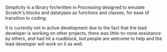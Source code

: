 Simplicity is a library for/written in Processing designed to emulate Scratch's blocks and datatypes as functions and classes, for ease of transition to coding.

It is currently not in active development due to the fact that the lead developer is working on other projects, there was little-to-none assistance by others, and had hit a roadblock, but people are welcome to help and the lead developer will work on it as well.